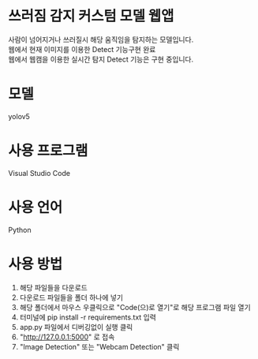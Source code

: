 # 쓰러짐 감지 커스텀 모델 웹앱
사람이 넘어지거나 쓰러질시 해당 움직임을 탐지하는 모델입니다.</br>
웹에서 현재 이미지를 이용한 Detect 기능구현 완료</br>
웹에서 웹캠을 이용한 실시간 탐지 Detect 기능은 구현 중입니다.</br>

# 모델
yolov5

# 사용 프로그램
Visual Studio Code

# 사용 언어
Python

# 사용 방법
1. 해당 파일들을 다운로드
2. 다운로드 파일들을 폴더 하나에 넣기
3. 해당 폴더에서 마우스 우클릭으로 "Code(으)로 열기"로 해당 프로그램 파일 열기
4. 터미널에  pip install -r requirements.txt 입력
5. app.py 파일에서 디버깅없이 실행 클릭
6. "http://127.0.0.1:5000" 로 접속
7. "Image Detection" 또는 "Webcam Detection" 클릭
